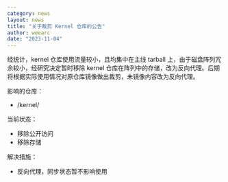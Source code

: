 ```yaml
---
category: news
layout: news
title: "关于裁剪 Kernel 仓库的公告"
author: weearc
date: "2023-11-04"
---
```


经统计，kernel 仓库使用流量较小，且均集中在主线 tarball 上，由于磁盘阵列冗余较小，经研究决定暂时移除 kernel 仓库在阵列中的存储，改为反向代理。后期将根据实际使用情况对原仓库镜像做出裁剪，未镜像内容改为反向代理。

影响的仓库：

- /kernel/

当前状态：

- 移除公开访问
- 移除存储

解决措施：

- 反向代理，同步状态暂不影响使用
